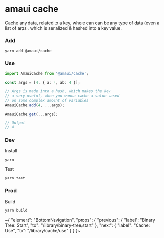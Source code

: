 
# amaui cache

Cache any data, related to a key, where can can be any type of data (even a list of args), which is serialized & hashed into a key value.

### Add

```sh
yarn add @amaui/cache
```

### Use

```ts
import AmauiCache from '@amaui/cache';

const args = [4, { a: 4, ab: 4 }];

// Args is made into a hash, which makes the key
// a very useful, when you wanna cache a value based
// on some complex amount of variables
AmauiCache.add(4, ...args);

AmauiCache.get(...args);

// Output
// 4
```

### Dev

Install

```sh
yarn
```

Test

```sh
yarn test
```

### Prod

Build

```sh
yarn build
```

~{
  "element": "BottomNavigation",
  "props": {
    "previous": {
      "label": "Binary Tree: Start",
      "to": "/library/binary-tree/start"
    },
    "next": {
      "label": "Cache: Use",
      "to": "/library/cache/use"
    }
  }
}~
